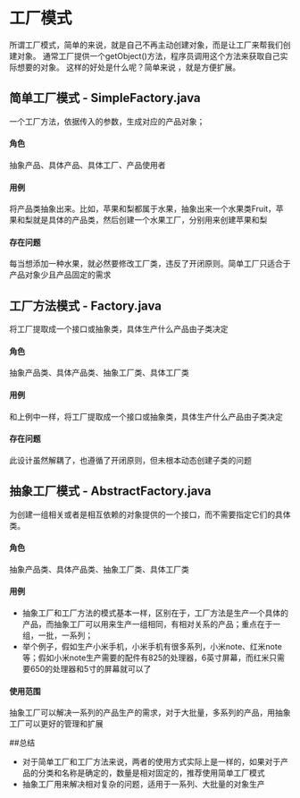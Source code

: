 # 工厂模式
所谓工厂模式，简单的来说，就是自己不再主动创建对象，而是让工厂来帮我们创建对象。
通常工厂提供一个getObject()方法，程序员调用这个方法来获取自己实际想要的对象。
这样的好处是什么呢？简单来说 ，就是方便扩展。

## 简单工厂模式 - SimpleFactory.java
一个工厂方法，依据传入的参数，生成对应的产品对象；
#### 角色
抽象产品、具体产品、具体工厂、产品使用者
#### 用例
将产品类抽象出来。比如，苹果和梨都属于水果，抽象出来一个水果类Fruit，苹果和梨就是具体的产品类，然后创建一个水果工厂，分别用来创建苹果和梨
#### 存在问题
每当想添加一种水果，就必然要修改工厂类，违反了开闭原则。简单工厂只适合于产品对象少且产品固定的需求


## 工厂方法模式 - Factory.java
将工厂提取成一个接口或抽象类，具体生产什么产品由子类决定
#### 角色
抽象产品类、具体产品类、抽象工厂类、具体工厂类
#### 用例
和上例中一样，将工厂提取成一个接口或抽象类，具体生产什么产品由子类决定
#### 存在问题
此设计虽然解耦了，也遵循了开闭原则，但未根本动态创建子类的问题


## 抽象工厂模式 - AbstractFactory.java
为创建一组相关或者是相互依赖的对象提供的一个接口，而不需要指定它们的具体类。
#### 角色
抽象产品类、具体产品类、抽象工厂类、具体工厂类
#### 用例
- 抽象工厂和工厂方法的模式基本一样，区别在于，工厂方法是生产一个具体的产品，而抽象工厂可以用来生产一组相同，有相对关系的产品；重点在于一组，一批，一系列；
- 举个例子，假如生产小米手机，小米手机有很多系列，小米note、红米note等；假如小米note生产需要的配件有825的处理器，6英寸屏幕，而红米只需要650的处理器和5寸的屏幕就可以了
#### 使用范围
抽象工厂可以解决一系列的产品生产的需求，对于大批量，多系列的产品，用抽象工厂可以更好的管理和扩展

##总结
 - 对于简单工厂和工厂方法来说，两者的使用方式实际上是一样的，如果对于产品的分类和名称是确定的，数量是相对固定的，推荐使用简单工厂模式
 - 抽象工厂用来解决相对复杂的问题，适用于一系列、大批量的对象生产 